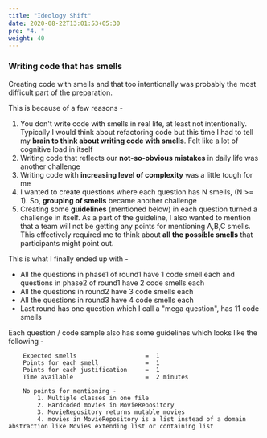 ```yaml
---
title: "Ideology Shift"
date: 2020-08-22T13:01:53+05:30
pre: "4. "
weight: 40
---
```


### Writing code that has smells 

Creating code with smells and that too intentionally was probably the most difficult part of the preparation. 

This is because of a few reasons - 

1. You don't write code with smells in real life, at least not intentionally. 
Typically I would think about refactoring code but this time I had to tell my **brain to think about writing code with smells**. Felt like a lot of cognitive load in itself 
2. Writing code that reflects our **not-so-obvious mistakes** in daily life was another challenge
3. Writing code with **increasing level of complexity** was a little tough for me 
4. I wanted to create questions where each question has N smells, (N >= 1). So, **grouping of smells** became another challenge
5. Creating some **guidelines** (mentioned below) in each question turned a challenge in itself. As a part of the guideline, I also wanted 
to mention that a team will not be getting any points for mentioning A,B,C smells. This effectively required me to think about **all the possible smells** that
participants might point out. 

This is what I finally ended up with - 

+ All the questions in phase1 of round1 have 1 code smell each and questions in phase2 of round1 have 2 code smells each    
+ All the questions in round2 have 3 code smells each    
+ All the questions in round3 have 4 code smells each    
+ Last round has one question which I call a "mega question", has 11 code smells

Each question / code sample also has some guidelines which looks like the following -  

```
    Expected smells                   =  1
    Points for each smell             =  1
    Points for each justification     =  1
    Time available                    =  2 minutes
    
    No points for mentioning -    
        1. Multiple classes in one file
        2. Hardcoded movies in MovieRepository
        3. MovieRepository returns mutable movies
        4. movies in MovieRepository is a list instead of a domain abstraction like Movies extending list or containing list
```
    
 



